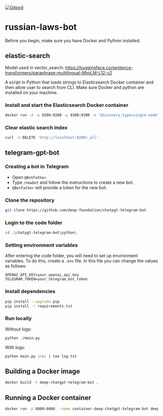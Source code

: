 [![Gitpod](https://img.shields.io/badge/Gitpod-ready--to--code-blue?logo=gitpod)](https://gitpod.io/#https://github.com/deep-foundation/russian-laws-bot)

# russian-laws-bot

Before you begin, make sure you have Docker and Python installed.

## elastic-search

Model used in vector_search: https://huggingface.co/sentence-transformers/paraphrase-multilingual-MiniLM-L12-v2

A script in Python that loads strings to Elasticsearch Docker container and then allow user to search from CLI. Make sure Docker and python are installed on your machine.

### Install and start the Elasticsearch Docker container

```bash
docker run -d -p 9200:9200 -p 9300:9300 -e "discovery.type=single-node" elasticsearch:7.13.4
```

### Clear elastic search index

```bash
curl -X DELETE 'http://localhost:9200/_all'
```

## telegram-gpt-bot

### Creating a bot in Telegram
- Open `@BotFather`.
- Type `/newbot` and follow the instructions to create a new bot.
- `@BotFather` will provide a token for the new bot.

### Clone the repository
```bash
git clone https://github.com/deep-foundation/chatpgt-telegram-bot
```

### Login to the code folder
```bash
cd .\chatpgt-telegram-bot\python\
```

### Setting environment variables
After entering the code folder, you will need to set up environment variables. To do this, create a `.env` file. In this file you can change the values as follows:
```env
OPENAI_API_KEY=your_openai_api_key
TELEGRAM_TOKEN=your_telegram_bot_token
```

### Install dependencies

```bash
pip install --upgrade pip
pip install -r requirements.txt
```

### Run locally

Without logs:

```bash
python ./main.py
```

With logs:

```bash
python main.py 2>&1 | tee log.txt
```

## Building a Docker image
```bash
docker build -t deep-chatgpt-telegram-bot .
```

## Running a Docker container
```bash
docker run -p 8080:8080 --name container-deep-chatgpt-telegram-bot deep-chatgpt-telegram-bot
```

